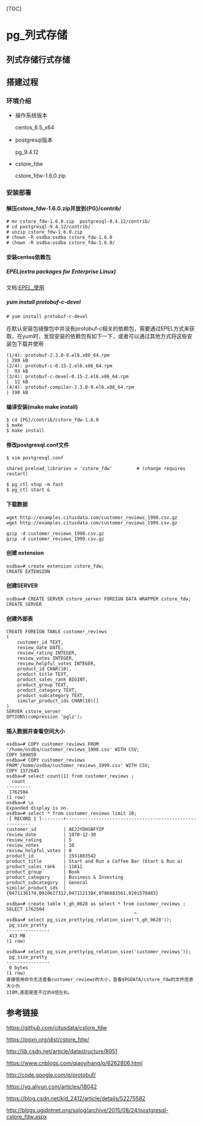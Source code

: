 [TOC]

# pg_列式存储



##  列式存储行式存储









##  搭建过程

###  环境介绍

- 操作系统版本

  centos_6.5_x64

- postgresql版本

  pg_9.4.12

- cstore_fdw

  cstore_fdw-1.6.0.zip

###  安装部署

####  解压cstore_fdw-1.6.0.zip并放到{PG}/contrib/

```
# mv cstore_fdw-1.6.0.zip  postgresql-9.4.12/contrib/
# cd postgresql-9.4.12/contrib/
# unzip cstore_fdw-1.6.0.zip 
# chown -R osdba:osdba cstore_fdw-1.6.0
# chown -R osdba:osdba cstore_fdw-1.6.0/
```

####  安装centos依赖包

#####  EPEL(extra packages for Enterprise Linux)

文档:[EPEL_使用](EPEL_使用.md)

#####  yum install protobuf-c-devel

```
# yum install protobuf-c-devel
```

在默认安装包镜像包中并没有protobuf-c相关的依赖包，需要通过EPEL方式来获取，在yum时，发现安装的依赖包有如下一下，或者可以通过其他方式将这些安装包下载并使用

```
(1/4): protobuf-2.3.0-9.el6.x86_64.rpm                                            | 289 kB      
(2/4): protobuf-c-0.15-2.el6.x86_64.rpm                                           |  93 kB     
(3/4): protobuf-c-devel-0.15-2.el6.x86_64.rpm                                     |  12 kB     
(4/4): protobuf-compiler-2.3.0-9.el6.x86_64.rpm                                   | 190 kB       

```

####  编译安装(make make install)

```
$ cd {PG}/contrib/cstore_fdw-1.6.0
$ make
$ make install
```

####  修改postgresql.conf文件

```
$ vim postgresql.conf

shared_preload_libraries = 'cstore_fdw'         # (change requires restart)

$ pg_ctl stop -m fast
$ pg_ctl start &
```

####  下载数据

```
wget http://examples.citusdata.com/customer_reviews_1998.csv.gz
wget http://examples.citusdata.com/customer_reviews_1999.csv.gz

gzip -d customer_reviews_1998.csv.gz
gzip -d customer_reviews_1999.csv.gz
```

####  创建 extension

```
osdba=# create extension cstore_fdw;
CREATE EXTENSION
```

####  创建SERVER

```
osdba=# CREATE SERVER cstore_server FOREIGN DATA WRAPPER cstore_fdw;
CREATE SERVER
```

####  创建外部表

```
CREATE FOREIGN TABLE customer_reviews
(
    customer_id TEXT,
    review_date DATE,
    review_rating INTEGER,
    review_votes INTEGER,
    review_helpful_votes INTEGER,
    product_id CHAR(10),
    product_title TEXT,
    product_sales_rank BIGINT,
    product_group TEXT,
    product_category TEXT,
    product_subcategory TEXT,
    similar_product_ids CHAR(10)[]
)
SERVER cstore_server
OPTIONS(compression 'pglz');
```

####  插入数据并查看空间大小

```
osdba=# COPY customer_reviews FROM '/home/osdba/customer_reviews_1998.csv' WITH CSV;
COPY 589859
osdba=# COPY customer_reviews FROM'/home/osdba/customer_reviews_1999.csv' WITH CSV;
COPY 1172645
osdba=# select count(1) from customer_reviews ;
  count  
---------
 1762504
(1 row)
osdba=# \x
Expanded display is on.
osdba=# select * from customer_reviews limit 10;
-[ RECORD 1 ]--------+---------------------------------------------------------
customer_id          | AE22YDHSBFYIP
review_date          | 1970-12-30
review_rating        | 5
review_votes         | 10
review_helpful_votes | 0
product_id           | 1551803542
product_title        | Start and Run a Coffee Bar (Start & Run a)
product_sales_rank   | 11611
product_group        | Book
product_category     | Business & Investing
product_subcategory  | General
similar_product_ids  | {0471136174,0910627312,047112138X,0786883561,0201570483}

osdba=# create table t_gh_0628 as select * from customer_reviews ;
SELECT 1762504
                                               ^
osdba=# select pg_size_pretty(pg_relation_size('t_gh_0628'));
 pg_size_pretty 
----------------
 413 MB
(1 row)

osdba=# select pg_size_pretty(pg_relation_size('customer_reviews'));
 pg_size_pretty 
----------------
 0 bytes
(1 row)
直接使用命令无法查看customer_reviews的大小，查看$PGDATA/cstore_fdw的文件信息大小为
110M,差距是差不过的4倍左右。
```



##  参考链接

https://github.com/citusdata/cstore_fdw

https://pgxn.org/dist/cstore_fdw/

http://lib.csdn.net/article/datastructure/8951

https://www.cnblogs.com/qiaoyihang/p/6262806.html

<http://code.google.com/p/protobuf/>

https://yq.aliyun.com/articles/18042

https://blog.csdn.net/kid_2412/article/details/52275582

http://blogs.ugidotnet.org/sqlog/archive/2015/08/24/postgresql-cstore_fdw.aspx







